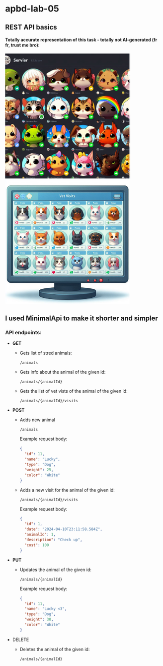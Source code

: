 # apbd-lab-05

## REST API basics

#### Totally accurate representation of this task - totally not AI-generated (fr fr, trust me bro):

<img src="img/animals_list.jpg" alt="[Totally accurate representation of this task 1" style="height: 400; width: 400px;"/> <img src="img/animals_visits.jpg" alt="[Totally accurate representation of this task 2" style="height: 400px; width: 400px;"/>

## I used MinimalApi to make it shorter and simpler

### API endpoints:

- **GET**
  
  - Gets list of stred animals: 
    ```
    /animals
    ```

  - Gets info about the animal of the given id:
    ```
    /animals/{animalId}
    ```

  - Gets the list of vet vists of the animal of the given id:
    ```
    /animals/{animalId}/visits
    ```
    

- **POST** 
  - Adds new animal
    ```
    /animals
    ```
    Example request body:
      ```json
      {
        "id": 11,
        "name": "Lucky",
        "type": "Dog",
        "weight": 25,
        "color": "White"
      }
      ```

  - Adds a new visit for the animal of the given id:
    ```
    /animals/{animalId}/visits
    ```
    Example request body:
      ```json
      {
        "id": 1,
        "date": "2024-04-10T23:11:58.584Z",
        "animalId": 1,
        "description": "Check up",
        "cost": 100
      }
      ```
- **PUT**
  - Updates the animal of the given id:
    ```
    /animals/{animalId}
    ```
    Example request body:
      ```json
      {
        "id": 11,
        "name": "Lucky <3",
        "type": "Dog",
        "weight": 30,
        "color": "White"
      }
      ```
- DELETE
  - Deletes the animal of the given id:
    ```
    /animals/{animalId}
    ```
      

    

